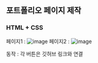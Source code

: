 ## 포트폴리오 페이지 제작

### HTML + CSS

페이지1 : ![image](https://github.com/gahyeon11/portfolio.github.io/assets/117976216/e7c06e40-1409-4969-bbfb-06ab56112e46)
페이지2 : ![image](https://github.com/gahyeon11/portfolio.github.io/assets/117976216/7807fe02-08b9-4e3b-8a47-0be06762e5c4)

동작 : 각 버튼은 깃허브 링크와 연결
